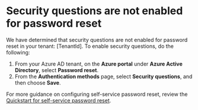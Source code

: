 <properties
    pageTitle="Security questions are not enabled for password reset"
    description="Security questions are not enabled for password reset"
    infoBubbleText="See details on the right"
    service="microsoft.activedirectory"
    resource=""
    authors="sadiehenry"
    authorAlias="sahenry"
    displayOrder="1"
    articleId="IAM_SSPR_Security_Questions_Enabled_For_Password_Reset"
    selfHelpType="diagnostics"
    diagnosticScenario="health_diagnostic"
    supportTopicIds=""
    resourceTags=""
    productPesIds=""
    cloudEnvironments="public"
/>

# Security questions are not enabled for password reset

 We have determined that security questions are not enabled for password reset in your tenant: <!--$TenantId-->[TenantId]<!--/$TenantId-->. To enable security questions, do the following:

1. From your Azure AD tenant, on the **Azure portal** under **Azure Active Directory**, select **Password reset**.
2. From the **Authentication methods** page, select **Security questions**, and then choose **Save**.
 
For more guidance on configuring self-service password reset, review the [Quickstart for self-service password reset](https://docs.microsoft.com/azure/active-directory/authentication/quickstart-sspr).

